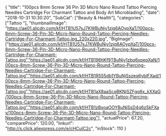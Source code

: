 {
	"title": "100pcs 8mm Screw 36 Pin 3D Micro Nano Round Tattoo Piercing Needles Cartridge For Charmant Tattoo and Body Art Microblading",
	"date": "2018-10-31 10:30:20",
	"SubCat": ["Beauty & Health"],
	"categories": ["Tattoo "],
	"thumbnailImage": "https://ae01.alicdn.com/kf/HTB1U57sJ7KWBuNjy1zjq6AOypXaT/100pcs-8mm-Screw-36-Pin-3D-Micro-Nano-Round-Tattoo-Piercing-Needles-Cartridge-For-Charmant-Tattoo.jpg_220x220.jpg",
	"BigImage": ["https://ae01.alicdn.com/kf/HTB1U57sJ7KWBuNjy1zjq6AOypXaT/100pcs-8mm-Screw-36-Pin-3D-Micro-Nano-Round-Tattoo-Piercing-Needles-Cartridge-For-Charmant-Tattoo.jpg","https://ae01.alicdn.com/kf/HTB196tiKf9TBuNjy1zbq6xpepXaN/100pcs-8mm-Screw-36-Pin-3D-Micro-Nano-Round-Tattoo-Piercing-Needles-Cartridge-For-Charmant-Tattoo.jpg","https://ae01.alicdn.com/kf/HTB1R555db1YBuNjSszeq6yblFXad/100pcs-8mm-Screw-36-Pin-3D-Micro-Nano-Round-Tattoo-Piercing-Needles-Cartridge-For-Charmant-Tattoo.jpg","https://ae01.alicdn.com/kf/HTB1aX8aaScqBKNjSZFgq6x_kXXaG/100pcs-8mm-Screw-36-Pin-3D-Micro-Nano-Round-Tattoo-Piercing-Needles-Cartridge-For-Charmant-Tattoo.jpg","https://ae01.alicdn.com/kf/HTB1zBxoaOOYBuNjSsD4q6zSkFXav/100pcs-8mm-Screw-36-Pin-3D-Micro-Nano-Round-Tattoo-Piercing-Needles-Cartridge-For-Charmant-Tattoo.jpg"],
	"actualPrice": 67.20,
	"comparePrice": 120.00,
	"linkurl": "http://s.click.aliexpress.com/e/cHCulC2c",
	"inStock": 110
}
